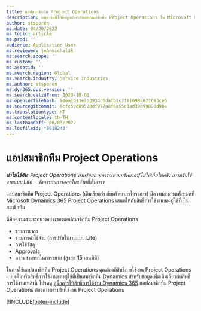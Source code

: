 ```yaml
---
title: แอปสมาชิกทีม Project Operations
description: บทความนี้ให้ข้อมูลเกี่ยวกับแอปสมาชิกทีม Project Operations ใน Microsoft Dynamics 365 Project Operations
author: stsporen
ms.date: 04/20/2022
ms.topic: article
ms.prod: ''
audience: Application User
ms.reviewer: johnmichalak
ms.search.scope: ''
ms.custom: ''
ms.assetid: ''
ms.search.region: Global
ms.search.industry: Service industries
ms.author: stsporen
ms.dyn365.ops.version: ''
ms.search.validFrom: 2020-10-01
ms.openlocfilehash: 90ea1d13e263934c6dafb5c7f81699a021683ce6
ms.sourcegitcommit: 6cfc50d89528df977a8f6a55c1ad39d99800d9b4
ms.translationtype: HT
ms.contentlocale: th-TH
ms.lasthandoff: 06/03/2022
ms.locfileid: "8918243"
---
```

# <a name="project-operations-team-member-app"></a>แอปสมาชิกทีม Project Operations

_**นำไปใช้กับ:** Project Operations สำหรับสถานการณ์ตามทรัพยากร/ไม่ได้เก็บในคลัง การปรับใช้งานแบบ Lite - จัดการกับการออกใบแจ้งหนี้ชั่วคราว_

แอปสมาชิกทีม Project Operations (เดิมเรียกว่า ฮับทรัพยากรโครงการ) มีความสามารถทั้งหมดที่ Microsoft Dynamics 365 Project Operations เสนอให้กับสิทธิ์การใช้งานของผู้ใช้ที่เป็นสมาชิกทีม

นี่คือความสามารถบางอย่างของแอปสมาชิกทีม Project Operations

- รายการเวลา
- รายการค่าใช้จ่าย (การปรับใช้งานแบบ Lite)
- การใช้วัสดุ
- Approvals
- ความสามารถในการขยาย (สูงสุด 15 เอนทิตี)

ในการใช้แอปสมาชิกทีม Project Operations คุณต้องมีสิทธิ์การใช้งาน Project Operations แบบเต็มหรือสิทธิ์การใช้งานของผู้ใช้ที่เป็นสมาชิกทีม Dynamics สำหรับข้อมูลเพิ่มเติมเกี่ยวกับสิทธิ์การใช้งานเหล่านี้ โปรดดู [คู่มือการให้สิทธิ์การใช้งาน Dynamics 365](https://go.microsoft.com/fwlink/?LinkId=866544&clcid=0x409) แอปสมาชิกทีม Project Operations ต้องการการปรับใช้งาน Project Operations

[!INCLUDE[footer-include](../includes/footer-banner.md)]
